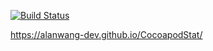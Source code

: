[![Build Status](https://travis-ci.org/pengbins/CocoapodStat.svg?branch=master)](https://travis-ci.org/pengbins/CocoapodStat)

https://alanwang-dev.github.io/CocoapodStat/

